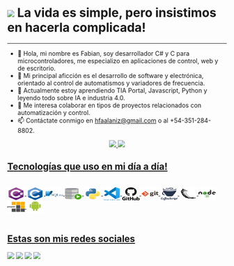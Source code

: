 <h1><img src="https://emojis.slackmojis.com/emojis/images/1531849430/4246/blob-sunglasses.gif?1531849430" width="30"/> 
La vida es simple, pero insistimos en hacerla complicada! </h1> <hr>

- 👋 Hola, mi nombre es Fabian, soy desarrollador C# y C para microcontroladores, me especializo en aplicaciones de control, web y de escritorio.
- 👀 Mi principal aficción es el desarrollo de software y electrónica, orientado al control de automatismos y variadores de frecuencia.
- 🌱 Actualmente estoy aprendiendo TIA Portal, Javascript, Python y leyendo todo sobre IA e industria 4.0.
- 💞️ Me interesa colaborar en tipos de proyectos relacionados con automatización y control.
- 📫 Contáctate conmigo en hfaalaniz@gmail.com o al +54-351-284-8802.
<div align="center">
  <a href="https://github.com/hfaalaniz">
  <img height="180em" src="https://github-readme-stats.vercel.app/api?username=hfaalaniz&show_icons=true&theme=tokyonight&include_all_commits=true&count_private=true"/>
  <img height="180em" src="https://github-readme-stats.vercel.app/api/top-langs/?username=hfaalaniz&layout=compact&langs_count=7&theme=tokyonight"/>
</div>
  
## Tecnologías que uso en mi día a día!

<div style="display: inline_block"><br>
  <img align="center" alt="Alaniz-Csharp" height="30" width="40" src="https://raw.githubusercontent.com/devicons/devicon/master/icons/csharp/csharp-original.svg">
  <img align="center" alt="Alaniz-C" height="30" width="40"      src="https://raw.githubusercontent.com/devicons/devicon/master/icons/c/c-original.svg">
  <img align="center" alt="Alaniz-SQLite" height="30" width="40" src="https://raw.githubusercontent.com/devicons/devicon/master/icons/sqlite/sqlite-original-wordmark.svg">
  <img align="center" alt="Alaniz-SQL" height="30" width="40" src="https://raw.githubusercontent.com/devicons/devicon/master/icons/sqldeveloper/sqldeveloper-original.svg">
  <img align="center" alt="Alaniz-Python" height="30" width="40" src="https://raw.githubusercontent.com/devicons/devicon/master/icons/python/python-original.svg">
  <img align="center" alt="Alaniz-VScode" height="30" width="40" src="https://github.com/devicons/devicon/blob/master/icons/vscode/vscode-original-wordmark.svg">
  <img align="center" alt="Alaniz-GitHub" height="30" width="40" src="https://github.com/devicons/devicon/blob/master/icons/github/github-original-wordmark.svg">
  <img align="center" alt="Alaniz-Git" height="30" width="40" src="https://github.com/devicons/devicon/blob/master/icons/git/git-original-wordmark.svg">
  <img align="center" alt="Alaniz-JavaScript" height="30" width="40" src="https://raw.githubusercontent.com/devicons/devicon/master/icons/coffeescript/coffeescript-original-wordmark.svg">
  <img align="center" alt="Alaniz-Flask" height="30" width="40" src="https://raw.githubusercontent.com/devicons/devicon/master/icons/flask/flask-original.svg">
  <img align="center" alt="Alaniz-Nodejs" height="30" width="40" src="https://github.com/devicons/devicon/blob/master/icons/nodejs/nodejs-original-wordmark.svg">
  <img align="center" alt="Alaniz-Pnpm" height="30" width="40" src="https://github.com/devicons/devicon/blob/master/icons/pnpm/pnpm-original-wordmark.svg">
  <img align="center" alt="Alaniz-Android" height="30" width="40" src="https://github.com/devicons/devicon/blob/master/icons/android/android-original-wordmark.svg">
</div><br/>
   
## Estas son mis redes sociales
  
<div> 
  <a href="https://www.instagram.com/hfaalaniz" target="_blank"><img src="https://img.shields.io/badge/-Instagram-%23E4405F?style=for-the-badge&logo=instagram&logoColor=white" target="_blank"></a>
 <a href="https://discord.gg/wXVJ4Bvqfg" target="_blank"><img src="https://img.shields.io/badge/Discord-7289DA?style=for-the-badge&logo=discord&logoColor=white" target="_blank"></a> 
  <a href="https://twitter.com/hfalaniz" target="_blank"><img src="https://img.shields.io/badge/Twitter-1DA1F2?style=for-the-badge&logo=twitter&logoColor=white"></a>
  <a href = "mailto:hfaalaniz@gmail.com"><img src="https://img.shields.io/badge/Gmail-D14836?style=for-the-badge&logo=gmail&logoColor=white"></a>
</div>
